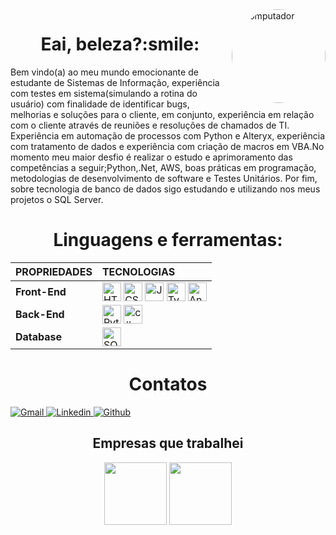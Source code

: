 <img min-width="350px" max-width="150" width="150" align="right" alt="Computador" style="border-radius:100px;" src="https://media1.giphy.com/media/WuZFeCtAKwjkY/giphy.gif?cid=ecf05e472veml3fkbvbgk4nvrh4cakfpgbrzqiniab3nf2rx&rid=giphy.gif&ct=g%22)">


<h1 align="center">Eai, beleza?:smile:</h1>
<p>Bem vindo(a) ao meu mundo emocionante de estudante de Sistemas de Informação, experiência com testes em sistema(simulando a rotina do usuário) com finalidade de identificar bugs, melhorias e soluções para o cliente, em conjunto, experiência em relação com o cliente através de reuniões e resoluções de chamados de TI. Experiência em automação de processos com Python e Alteryx, experiência com tratamento de dados e experiência com criação de macros em VBA.No momento meu maior desfio é realizar o estudo e aprimoramento das competências a seguir;Python,.Net, AWS, boas práticas em programação, metodologias de desenvolvimento de software e Testes Unitários. Por fim, sobre tecnologia de banco de dados sigo estudando e utilizando nos meus projetos o SQL Server.
</p>



##

<h1 align="center">Linguagens e ferramentas:</h1>
<div style="display: inline_block;" align="center">

|  **PROPRIEDADES** | **TECNOLOGIAS** |
| :---------        |     :---------  |
|**Front-End** | <img align="center" alt="HTML" height="30" src="https://img.shields.io/badge/HTML5-E34F26?style=for-the-badge&logo=html5&logoColor=white"> <img align="center" alt="CSS" height="30"  src="https://img.shields.io/badge/CSS3-1572B6?style=for-the-badge&logo=css3&logoColor=white"> <img align="center" alt="JavaScript" height="30" src="https://img.shields.io/badge/JavaScript-323330?style=for-the-badge&logo=javascript&logoColor=F7DF1E"> <img align="center" alt="TypeScript" height="30" src="https://img.shields.io/badge/TypeScript-007ACC?style=for-the-badge&logo=typescript&logoColor=white"> <img align="center" alt="Angular" height="30" src="https://img.shields.io/badge/Angular-DD0031?style=for-the-badge&logo=angular&logoColor=white"> 
| **Back-End** |  <img align="center" alt="Python" height="30" src="https://img.shields.io/badge/Python-3776AB?style=for-the-badge&logo=python&logoColor=white">  <img align="center" alt="c#" height="30" src="https://img.shields.io/badge/C%23-239120?style=for-the-badge&logo=c-sharp&logoColor=white">  
|**Database** |   <img align="center" alt="SQLSERVER" height="30"  src="https://img.shields.io/badge/Microsoft%20SQL%20Sever-CC2927?style=for-the-badge&logo=microsoft%20sql%20server&logoColor=white"> 
<a>
    <h1 align="center">
       Contatos
        </a>
    </h1>
    <div align="left">
        <a href="anaclaradjo813@gmail.com">
            <img alt="Gmail"src="https://img.shields.io/badge/Gmail-D14836?style=for-the-badge&logo=gmail&logoColor=white">            
        </a>
        <a href="https://www.linkedin.com/in/ana-clara-jesus-oliveira-81a4681b6" target="_blank">
            <img alt="Linkedin" src="https://img.shields.io/badge/LinkedIn-0077B5?style=for-the-badge&logo=linkedin&logoColor=white">
        </a>
        <a href="https://github.com/anaclarad" target="_blank">
            <img alt="Github" src="https://img.shields.io/badge/GitHub-100000?style=for-the-badge&logo=github&logoColor=white">
        </a>
</div>

## Empresas que trabalhei
<div>
<img height="100px" src="http://ongrenovar.com.br/images/itau-logo.jpg"/>
<img height="100px" src="https://th.bing.com/th/id/OIP.Y4gE7RAfvIiJ_1AaecJYZgAAAA?w=180&h=180&c=7&r=0&o=5&pid=1.7"/>
</div>






 


      
